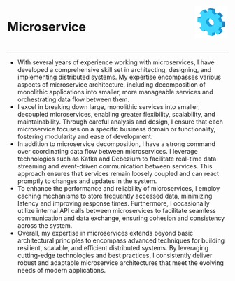 <div style="display: flex; justify-content: space-between; align-items: center; align-content: flex-end">
<h1 style="text-align:left">
Microservice
</h1>
<div style=" display: flex; flex-direction: column; justify-content: center; align-items: flex-end; align-content: center;">
    <p><img src="images/microservice.svg" width="75" alt="Logo" /></p>
</div>
</div>

---

- With several years of experience working with microservices, I have developed a comprehensive skill set in
  architecting, designing, and implementing distributed systems. My expertise encompasses various aspects of
  microservice architecture, including decomposition of monolithic applications into smaller, more manageable services
  and orchestrating data flow between them.
- I excel in breaking down large, monolithic services into smaller, decoupled microservices, enabling greater
  flexibility, scalability, and maintainability. Through careful analysis and design, I ensure that each microservice
  focuses on a specific business domain or functionality, fostering modularity and ease of development.
- In addition to microservice decomposition, I have a strong command over coordinating data flow between microservices.
  I leverage technologies such as Kafka and Debezium to facilitate real-time data streaming and event-driven
  communication between services. This approach ensures that services remain loosely coupled and can react promptly to
  changes and updates in the system.
- To enhance the performance and reliability of microservices, I employ caching mechanisms to store frequently accessed
  data, minimizing latency and improving response times. Furthermore, I occasionally utilize internal API calls between
  microservices to facilitate seamless communication and data exchange, ensuring cohesion and consistency across the
  system.
- Overall, my expertise in microservices extends beyond basic architectural principles to encompass advanced techniques
  for building resilient, scalable, and efficient distributed systems. By leveraging cutting-edge technologies and best
  practices, I consistently deliver robust and adaptable microservice architectures that meet the evolving needs of
  modern applications.